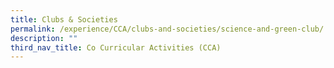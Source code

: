 ```yaml
---
title: Clubs & Societies
permalink: /experience/CCA/clubs-and-societies/science-and-green-club/
description: ""
third_nav_title: Co Curricular Activities (CCA)
---
```


